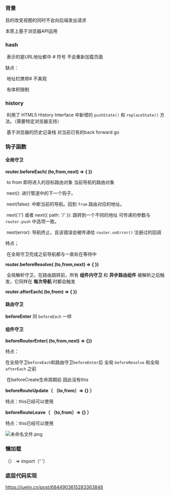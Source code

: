 ### 背景

目的改变视图的同时不会向后端发出请求

本质上基于浏览器API运用

### hash

​	表示的是URL地址都中 # 符号 不会重新加载页面

缺点：

​	地址栏携带# 不美观

​	有体积限制

### history

​	利用了 HTML5 History Interface 中新增的 `pushState()` 和 `replaceState()` 方法。（需要特定浏览器支持）

​	基于浏览器的历史记录栈 对当前已有的back forward go

### 钩子函数

#### 全局守卫

**router.beforeEach( (to,from,next) => { })**

​	to from 即将进入的目标路由对象 当前导航的路由对象

​	next(): 进行管道中的下一个钩子。

​	next(false): 中断当前的导航。回到 `from` 路由对应的地址。

​	next('/') 或者 next({ path: '/' }): 跳转到一个不同的地址 可传递的参数与 `router.push` 中选项一致。

​	next(error): 导航终止，且该错误会被传递给 `router.onError()` 注册过的回调

特点；

​	在全局守卫完成之前导航都与一直处在等待中

**router.beforeResolve( (to,from,next) => { })**

​	全局解析守卫，在路由跳转前，所有 **组件内守卫** 和 **异步路由组件** 被解析之后触发，它同样在 **每次导航** 时都会触发

**router.afterEach( (to,from) => { })** 

#### 路由守卫

**beforeEnter**   同 `beforeEach` 一样

#### 组件守卫

**beforeRouterEnter( (to,from,next) => {})**

特点：

​	在全局守卫`beforeEach`和路由守卫`beforeEnter`后 全局 `beforeResolve` 和全局 `afterEach` 之前

​	在beforeCreate生命周期前 因此没有this

**beforeRouteUpdate（ （to,from）=> {} ）**

特点：this已经可以使用

**beforeRouteLeave（ （to,from）=> {} ）**

特点：this已经可以使用

![未命名文件.png](https://p3-juejin.byteimg.com/tos-cn-i-k3u1fbpfcp/6f72fd5c28a54767b1892ebf9c307653~tplv-k3u1fbpfcp-watermark.awebp)

### 懒加载

（） => import（‘ ’）

### 底层代码实现

https://juejin.cn/post/6844903615283363848
